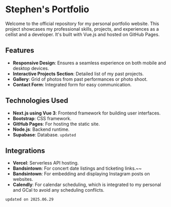 # Stephen's Portfolio

Welcome to the official repository for my personal portfolio website. This project showcases my professional skills, projects, and experiences as a cellist and a developer. It's built with Vue.js and hosted on GitHub Pages.

## Features

- **Responsive Design**: Ensures a seamless experience on both mobile and desktop devices.
- **Interactive Projects Section**: Detailed list of my past projects.
- **Gallery**: Grid of photos from past performances or photo shoot.
- **Contact Form**: Integrated form for easy communication.

## Technologies Used

- **Next.js using Vue 3**: Frontend framework for building user interfaces.
- **Bootstrap**: CSS framework.
- **GitHub Pages**: For hosting the static site.
- **Node.js**: Backend runtime.
- **Supabase**: Database. `updated`

## Integrations

- **Vercel**: Serverless API hosting.
- **Bandsintown**: For concert date listings and ticketing links.~~
- **Bandsintown**: For embedding and displaying Instagram posts on websites.
- **Calendly**: For calendar scheduling, which is integrated to my personal and GCal to avoid any scheduling conflicts.

`updated on 2025.06.29`
